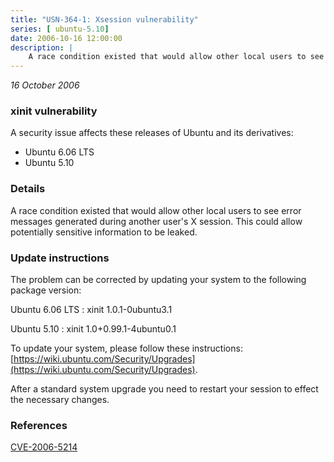 ```yaml
---
title: "USN-364-1: Xsession vulnerability"
series: [ ubuntu-5.10]
date: 2006-10-16 12:00:00
description: |
    A race condition existed that would allow other local users to see error  messages generated during another user&#39;s X session.  This could allow  potentially sensitive information to be leaked.
--- 
```

 
 

*16 October 2006*

### xinit vulnerability

A security issue affects these releases of Ubuntu and its derivatives:

* Ubuntu 6.06 LTS
* Ubuntu 5.10

### Details

A race condition existed that would allow other local users to see error messages generated during another user&#39;s X session. This could allow potentially sensitive information to be leaked.

### Update instructions

The problem can be corrected by updating your system to the following package version:

Ubuntu 6.06 LTS
 : xinit <span>1.0.1-0ubuntu3.1</span>

Ubuntu 5.10
 : xinit <span>1.0+0.99.1-4ubuntu0.1</span>

To update your system, please follow these instructions: [https://wiki.ubuntu.com/Security/Upgrades](https://wiki.ubuntu.com/Security/Upgrades).

After a standard system upgrade you need to restart your session to effect the necessary changes.

### References

 
 [CVE-2006-5214](http://people.ubuntu.com/~ubuntu-security/cve/CVE-2006-5214)
 

